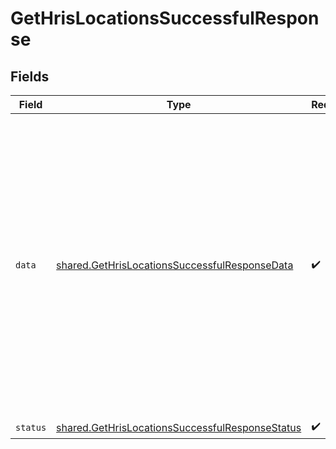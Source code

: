 # GetHrisLocationsSuccessfulResponse


## Fields

| Field                                                                                                                                                                                                                                                                                                                                                                                                                                                                                                                                                                | Type                                                                                                                                                                                                                                                                                                                                                                                                                                                                                                                                                                 | Required                                                                                                                                                                                                                                                                                                                                                                                                                                                                                                                                                             | Description                                                                                                                                                                                                                                                                                                                                                                                                                                                                                                                                                          | Example                                                                                                                                                                                                                                                                                                                                                                                                                                                                                                                                                              |
| -------------------------------------------------------------------------------------------------------------------------------------------------------------------------------------------------------------------------------------------------------------------------------------------------------------------------------------------------------------------------------------------------------------------------------------------------------------------------------------------------------------------------------------------------------------------- | -------------------------------------------------------------------------------------------------------------------------------------------------------------------------------------------------------------------------------------------------------------------------------------------------------------------------------------------------------------------------------------------------------------------------------------------------------------------------------------------------------------------------------------------------------------------- | -------------------------------------------------------------------------------------------------------------------------------------------------------------------------------------------------------------------------------------------------------------------------------------------------------------------------------------------------------------------------------------------------------------------------------------------------------------------------------------------------------------------------------------------------------------------- | -------------------------------------------------------------------------------------------------------------------------------------------------------------------------------------------------------------------------------------------------------------------------------------------------------------------------------------------------------------------------------------------------------------------------------------------------------------------------------------------------------------------------------------------------------------------- | -------------------------------------------------------------------------------------------------------------------------------------------------------------------------------------------------------------------------------------------------------------------------------------------------------------------------------------------------------------------------------------------------------------------------------------------------------------------------------------------------------------------------------------------------------------------- |
| `data`                                                                                                                                                                                                                                                                                                                                                                                                                                                                                                                                                               | [shared.GetHrisLocationsSuccessfulResponseData](../../models/shared/gethrislocationssuccessfulresponsedata.md)                                                                                                                                                                                                                                                                                                                                                                                                                                                       | :heavy_check_mark:                                                                                                                                                                                                                                                                                                                                                                                                                                                                                                                                                   | N/A                                                                                                                                                                                                                                                                                                                                                                                                                                                                                                                                                                  | {<br/>"next": "eyJwYWdlIjoxMiwibm90ZSI6InRoaXMgaXMganVzdCBhbiBleGFtcGxlIGFuZCBub3QgcmVwcmVzZW50YXRpdmUgZm9yIGEgcmVhbCBjdXJzb3IhIn0=",<br/>"results": [<br/>{<br/>"id": "22st2Ji8XpncEYEak8mvQgQF",<br/>"remote_id": "1348",<br/>"name": "Kombo HQ",<br/>"address": {<br/>"city": "Berlin",<br/>"country": "DE",<br/>"raw": "Sonnenallee 63\n12045 Berlin, Berlin\nGermany",<br/>"state": "Berlin",<br/>"street_1": "Sonnenallee 63",<br/>"street_2": null,<br/>"zip_code": "12045"<br/>},<br/>"type": "OFFICE",<br/>"changed_at": "2022-08-07T14:01:29.196Z",<br/>"remote_deleted_at": "2022-08-07T14:01:29.196Z",<br/>"remote_data": null<br/>}<br/>]<br/>} |
| `status`                                                                                                                                                                                                                                                                                                                                                                                                                                                                                                                                                             | [shared.GetHrisLocationsSuccessfulResponseStatus](../../models/shared/gethrislocationssuccessfulresponsestatus.md)                                                                                                                                                                                                                                                                                                                                                                                                                                                   | :heavy_check_mark:                                                                                                                                                                                                                                                                                                                                                                                                                                                                                                                                                   | N/A                                                                                                                                                                                                                                                                                                                                                                                                                                                                                                                                                                  |                                                                                                                                                                                                                                                                                                                                                                                                                                                                                                                                                                      |